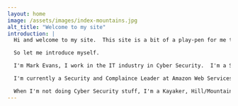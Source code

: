 ```yaml
---
layout: home
image: /assets/images/index-mountains.jpg
alt_title: "Welcome to my site"
introduction: |
  Hi and welcome to my site.  This site is a bit of a play-pen for me to experiment with static web sites, Git Pages, Jekyll, etc.

  So let me introduce myself.

  I'm Mark Evans, I work in the IT industry in Cyber Security.  I'm a Security Technologist and Enterprise Security Architect, with a broad experience across multiple industry sectors, but especially strong in Public Sector.  I'm currently focused on security in the context of Digital Transformation and how we ensure that Security enables Digital Transformation.

  I'm currently a Security and Complaince Leader at Amazon Web Services.  For more details of skillset, capabilities, work history and published white papers/articles, take a look at my [CV](cv.html).

  When I'm not doing Cyber Security stuff, I'm a Kayaker, Hill/Mountain Walker, Climber, Skier!
---
```

